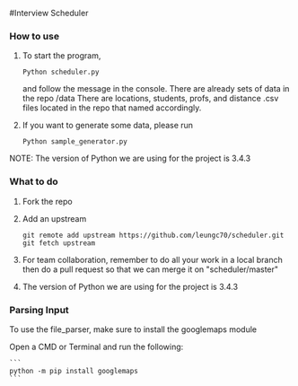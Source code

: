#Interview Scheduler

### How to use
1. To start the program, 
	```
   	Python scheduler.py
   	```
   	and follow the message in the console.
There are already sets of data in the repo /data
There are locations, students, profs, and distance .csv files located in the repo that named accordingly.

2. If you want to generate some data, please run
	```
   	Python sample_generator.py
   	```

NOTE: The version of Python we are using for the project is 3.4.3


### What to do

1. Fork the repo
2. Add an upstream

   	```
   	git remote add upstream https://github.com/leungc70/scheduler.git
   	git fetch upstream
   	```
   
3. For team collaboration, remember to do all your work in a local branch then do a pull request so that we can merge it on "scheduler/master"
4. The version of Python we are using for the project is 3.4.3

### Parsing Input

To use the file_parser, make sure to install the googlemaps module 

Open a CMD or Terminal and run the following:

	```
	python -m pip install googlemaps
	```
